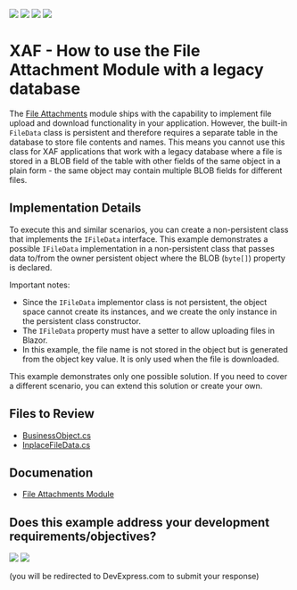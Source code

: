 <!-- default badges list -->
![](https://img.shields.io/endpoint?url=https://codecentral.devexpress.com/api/v1/VersionRange/128594795/23.1.5%2B)
[![](https://img.shields.io/badge/Open_in_DevExpress_Support_Center-FF7200?style=flat-square&logo=DevExpress&logoColor=white)](https://supportcenter.devexpress.com/ticket/details/T237508)
[![](https://img.shields.io/badge/📖_How_to_use_DevExpress_Examples-e9f6fc?style=flat-square)](https://docs.devexpress.com/GeneralInformation/403183)
[![](https://img.shields.io/badge/💬_Leave_Feedback-feecdd?style=flat-square)](#does-this-example-address-your-development-requirementsobjectives)
<!-- default badges end -->

# XAF - How to use the File Attachment Module with a legacy database

The [File Attachments](https://docs.devexpress.com/eXpressAppFramework/112781/document-management/file-attachments-module) module ships with the capability to implement file upload and download functionality in your application. However, the built-in `FileData` class is persistent and therefore requires a separate table in the database to store file contents and names. This means you cannot use this class for XAF applications that work with a legacy database where a file is stored in a BLOB field of the table with other fields of the same object in a plain form - the same object may contain multiple BLOB fields for different files. 


## Implementation Details

To execute this and similar scenarios, you can create a non-persistent class that implements the `IFileData` interface. This example demonstrates a possible `IFileData` implementation in a non-persistent class that passes data to/from the owner persistent object where the BLOB (`byte[]`) property is declared.

Important notes:

- Since the `IFileData` implementor class is not persistent, the object space cannot create its instances, and we create the only instance in the persistent class constructor.
- The `IFileData` property must have a setter to allow uploading files in Blazor.
- In this example, the file name is not stored in the object but is generated from the object key value. It is only used when the file is downloaded.

This example demonstrates only one possible solution. If you need to cover a different scenario, you can extend this solution or create your own.

## Files to Review

* [BusinessObject.cs](CS/EF/CustomFileDataEF/CustomFileDataEF.Module/MyModels/BusinessObject.cs)
* [InplaceFileData.cs](CS/EF/CustomFileDataEF/CustomFileDataEF.Module/MyModels/InplaceFileData.cs)

## Documenation

* [File Attachments Module](https://docs.devexpress.com/eXpressAppFramework/112781/document-management/file-attachments-module)
<!-- feedback -->
## Does this example address your development requirements/objectives?

[<img src="https://www.devexpress.com/support/examples/i/yes-button.svg"/>](https://www.devexpress.com/support/examples/survey.xml?utm_source=github&utm_campaign=xaf-how-to-use-the-file-attachment-module-with-a-legacy-database&~~~was_helpful=yes) [<img src="https://www.devexpress.com/support/examples/i/no-button.svg"/>](https://www.devexpress.com/support/examples/survey.xml?utm_source=github&utm_campaign=xaf-how-to-use-the-file-attachment-module-with-a-legacy-database&~~~was_helpful=no)

(you will be redirected to DevExpress.com to submit your response)
<!-- feedback end -->
